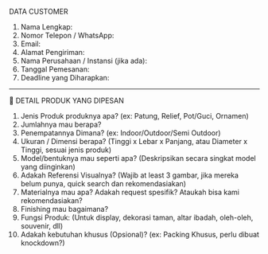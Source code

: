 DATA CUSTOMER
1.	Nama Lengkap:
2.	Nomor Telepon / WhatsApp:
3.	Email:
4.	Alamat Pengiriman:
5.	Nama Perusahaan / Instansi (jika ada):
6.	Tanggal Pemesanan:
7.	Deadline yang Diharapkan:
________________________________________
📌 DETAIL PRODUK YANG DIPESAN

1.	Jenis Produk produknya apa?
(ex: Patung, Relief, Pot/Guci, Ornamen)
2.	Jumlahnya mau berapa?
3.	Penempatannya Dimana?
(ex: Indoor/Outdoor/Semi Outdoor)
4.	Ukuran / Dimensi berapa?
(Tinggi x Lebar x Panjang, atau Diameter x Tinggi, sesuai jenis produk)
5.	Model/bentuknya mau seperti apa?
(Deskripsikan secara singkat model yang diinginkan)
6.	Adakah Referensi Visualnya?
(Wajib at least 3 gambar, jika mereka belum punya, quick search dan rekomendasiakan)
7.	Materialnya mau apa? Adakah request spesifik? Ataukah bisa kami rekomendasiakan?
8.	Finishing mau bagaimana?
9.	Fungsi Produk:
(Untuk display, dekorasi taman, altar ibadah, oleh-oleh, souvenir, dll)
10.	Adakah kebutuhan khusus (Opsional)?
(ex: Packing Khusus, perlu dibuat knockdown?)